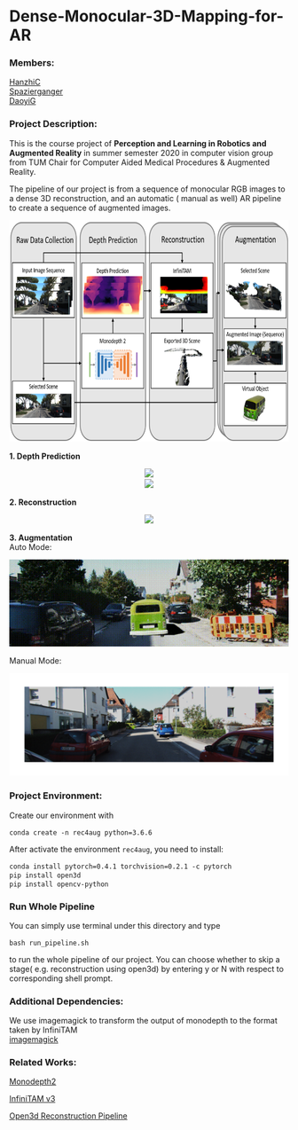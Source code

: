 # Dense-Monocular-3D-Mapping-for-AR

### Members:  
[HanzhiC](https://github.com/HanzhiC)  
[Spazierganger](https://github.com/Spazierganger)  
[DaoyiG](https://github.com/DaoyiG)

### Project Description:
This is the course project of **Perception and Learning in Robotics and Augmented Reality** in summer semester 2020 in computer vision group from TUM Chair for Computer Aided Medical Procedures & Augmented Reality.  

The pipeline of our project is from a sequence of monocular RGB images to a dense 3D reconstruction, and an automatic ( manual as well) AR pipeline to create a sequence of augmented images.  

<div align=center><img width="800" height="400" src="https://github.com/DaoyiG/Dense-Monocular-3D-Mapping-for-AR/blob/master/images/stages.png"/></div>  

**1. Depth Prediction**  
<div align=center><img src="https://github.com/DaoyiG/Dense-Monocular-3D-Mapping-for-AR/blob/master/images/input%2000_00_00-00_00_30.gif"/></div>  
<div align=center><img src="https://github.com/DaoyiG/Dense-Monocular-3D-Mapping-for-AR/blob/master/images/depth%2000_00_00-00_00_30.gif"/></div>  

**2. Reconstruction**
<div align=center><img src="https://github.com/DaoyiG/Dense-Monocular-3D-Mapping-for-AR/blob/master/images/blender1500_final%2000_00_00-00_00_30.gif"/></div>  

**3. Augmentation**  
Auto Mode:  
<div align=center><img src="https://github.com/DaoyiG/Dense-Monocular-3D-Mapping-for-AR/blob/master/images/scene6%2000_00_00-00_00_30.gif"/></div>  

Manual Mode:  
<div align=center><img src="https://github.com/DaoyiG/Dense-Monocular-3D-Mapping-for-AR/blob/master/images/scene3_aug.png"/></div>  

### Project Environment:  
Create our environment with 
```
conda create -n rec4aug python=3.6.6
```

After activate the environment ```rec4aug```, you need to install:
```
conda install pytorch=0.4.1 torchvision=0.2.1 -c pytorch
pip install open3d
pip install opencv-python
```
### Run Whole Pipeline  
You can simply use terminal under this directory and type
```
bash run_pipeline.sh
```
to run the whole pipeline of our project. You can choose whether to skip a stage( e.g. reconstruction using open3d) 
by entering y or N with respect to corresponding shell prompt.
### Additional Dependencies:

We use imagemagick to transform the output of monodepth to the format taken by InfiniTAM  
[imagemagick](https://imagemagick.org/)

### Related Works:  
[Monodepth2](https://github.com/nianticlabs/monodepth2)  

[InfiniTAM v3](https://github.com/victorprad/InfiniTAM)  

[Open3d Reconstruction Pipeline](https://github.com/intel-isl/Open3D/tree/master/examples/python/ReconstructionSystem)  


